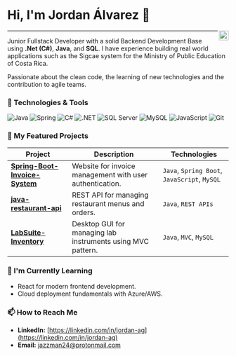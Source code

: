 # Hi, I'm Jordan Álvarez 👋

<a href="https://linkedin.com/in/jordan-ag" target="_blank">
  <img align="right" alt="LinkedIn" width="22px" src="https://cdn.jsdelivr.com/npm/simple-icons@v3/icons/linkedin.svg" />
</a>

---

Junior Fullstack Developer with a solid Backend Development Base using **.Net (C#)**, **Java**, and **SQL**. I have experience building real world applications such as the Sigcae system for the Ministry of Public Education of Costa Rica.

Passionate about the clean code, the learning of new technologies and the contribution to agile teams.

### 🔧 Technologies & Tools

![Java](https://img.shields.io/badge/Java-ED8B00?style=for-the-badge&logo=openjdk&logoColor=white)
![Spring](https://img.shields.io/badge/Spring-6DB33F?style=for-the-badge&logo=spring&logoColor=white)
![C#](https://img.shields.io/badge/C%23-239120?style=for-the-badge&logo=c-sharp&logoColor=white)
![.NET](https://img.shields.io/badge/.NET-512BD4?style=for-the-badge&logo=dotnet&logoColor=white)
![SQL Server](https://img.shields.io/badge/Microsoft%20SQL%20Server-CC2927?style=for-the-badge&logo=microsoft%20sql%20server&logoColor=white)
![MySQL](https://img.shields.io/badge/MySQL-4479A1?style=for-the-badge&logo=mysql&logoColor=white)
![JavaScript](https://img.shields.io/badge/JavaScript-F7DF1E?style=for-the-badge&logo=javascript&logoColor=black)
![Git](https://img.shields.io/badge/Git-F05032?style=for-the-badge&logo=git&logoColor=white)

### 🚀 My Featured Projects

| Project | Description | Technologies |
|---|---|---|
| **[Spring-Boot-Invoice-System](https://github.com/JordanJazz24/Spring-Boot-Invoice-System)** | Website for invoice management with user authentication. | `Java`, `Spring Boot`, `JavaScript`, `MySQL` |
| **[java-restaurant-api](https://github.com/JordanJazz24/java-restaurant-api)** | REST API for managing restaurant menus and orders. | `Java`, `REST APIs` |
| **[LabSuite-Inventory](https://github.com/JordanJazz24/LabSuite-Inventory)** | Desktop GUI for managing lab instruments using MVC pattern. | `Java`, `MVC`, `MySQL` |

### 🌱 I'm Currently Learning

- React for modern frontend development.
- Cloud deployment fundamentals with Azure/AWS.

### 📫 How to Reach Me

- **LinkedIn:** [https://linkedin.com/in/jordan-ag](https://linkedin.com/in/jordan-ag)
- **Email:** jazzman24@protonmail.com
